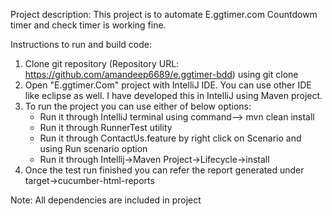 
Project description:
This project is to automate E.ggtimer.com Countdowm timer and check timer is working fine.



Instructions to run and build code:

1. Clone git repository (Repository URL: https://github.com/amandeep6689/e.ggtimer-bdd) using git clone
2. Open "E.ggtimer.Com" project with IntelliJ IDE. You can use other IDE like eclipse as well. I have developed this in
IntelliJ using Maven project.
3. To run the project you can use either of below options:
    - Run it through IntelliJ terminal using command--> mvn clean install
    - Run it through RunnerTest utility
    - Run it through ContactUs.feature by right click on Scenario and using Run scenario option
    - Run it through Intellij->Maven Project->Lifecycle->install
4. Once the test run finished you can refer the report generated under target->cucumber-html-reports

Note: All dependencies are included in project
